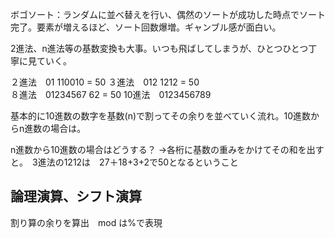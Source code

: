 ボゴソート：ランダムに並べ替えを行い、偶然のソートが成功した時点でソート完了。要素が増えるほど、ソート回数爆増。ギャンブル感が面白い。

2進法、n進法等の基数変換も大事。いつも飛ばしてしまうが、ひとつひとつ丁寧に見ていく。

２進法　01              110010 = 50
３進法　012               1212 = 50     
８進法　01234567            62 = 50
10進法　0123456789

基本的に10進数の数字を基数(n)で割ってその余りを並べていく流れ。10進数からn進数の場合は。

n進数から10進数の場合はどうする？ →各桁に基数の重みをかけてその和を出すと。　3進法の1212は　27＋18+3+2で50となるということ

## 論理演算、シフト演算
割り算の余りを算出　mod は%で表現

